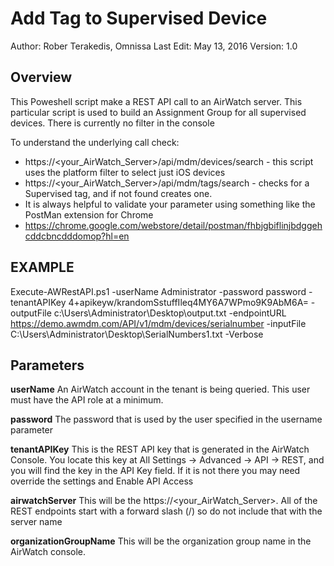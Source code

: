 # Add Tag to Supervised Device

Author: Rober Terakedis, Omnissa
Last Edit: May 13, 2016
Version: 1.0

## Overview
<!-- Summary Start -->
This Poweshell script make a REST API call to an AirWatch server.  This particular script is used to build an Assignment Group for all supervised devices.  There is currently no filter in the console
<!-- Summary End -->

To understand the underlying call check:

- https://<your_AirWatch_Server>/api/mdm/devices/search - this script uses the platform filter to select just iOS devices
- https://<your_AirWatch_Server>/api/mdm/tags/search - checks for a Supervised tag, and if not found creates one.
- It is always helpful to validate your parameter using something like the PostMan extension for Chrome
- https://chrome.google.com/webstore/detail/postman/fhbjgbiflinjbdggehcddcbncdddomop?hl=en

## EXAMPLE

Execute-AWRestAPI.ps1 -userName Administrator -password password -tenantAPIKey 4+apikeyw/krandomSstuffIleq4MY6A7WPmo9K9AbM6A= -outputFile c:\Users\Administrator\Desktop\output.txt -endpointURL https://demo.awmdm.com/API/v1/mdm/devices/serialnumber  -inputFile C:\Users\Administrator\Desktop\SerialNumbers1.txt -Verbose

## Parameters

**userName**
An AirWatch account in the tenant is being queried.  This user must have the API role at a minimum.

**password**
The password that is used by the user specified in the username parameter

**tenantAPIKey**
This is the REST API key that is generated in the AirWatch Console.  You locate this key at All Settings -> Advanced -> API -> REST,
and you will find the key in the API Key field.  If it is not there you may need override the settings and Enable API Access

**airwatchServer**
This will be the https://<your_AirWatch_Server>.  All of the REST endpoints start with a forward slash (/) so do not include that with the server name

**organizationGroupName**
This will be the organization group name in the AirWatch console.

